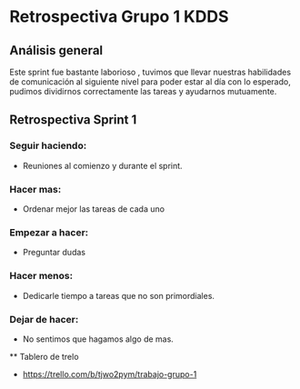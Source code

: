# Retrospectiva Grupo 1 KDDS

## Análisis general
Este sprint fue bastante laborioso , tuvimos que llevar nuestras habilidades de comunicación al siguiente nivel para poder estar al día con lo esperado, pudimos dividirnos correctamente las tareas y ayudarnos mutuamente.

## Retrospectiva Sprint 1

### Seguir haciendo:
- Reuniones al comienzo y durante el sprint.
### Hacer mas:
- Ordenar mejor las tareas de cada uno
### Empezar a hacer:
- Preguntar dudas
### Hacer menos: 
- Dedicarle tiempo a tareas que no son primordiales.
### Dejar de hacer:
- No sentimos que hagamos algo de mas.

** Tablero de trelo
- https://trello.com/b/tjwo2pym/trabajo-grupo-1

